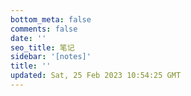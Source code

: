 ```yaml
---
bottom_meta: false
comments: false
date: ''
seo_title: 笔记
sidebar: '[notes]'
title: ''
updated: Sat, 25 Feb 2023 10:54:25 GMT
---
```

<center>
<i class="fad fa-books fa-5x"></i>
</center>
